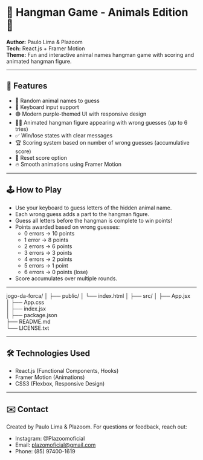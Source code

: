 # 🐾 Hangman Game - Animals Edition 🐾

**Author:** Paulo Lima & Plazoom  
**Tech:** React.js + Framer Motion  
**Theme:** Fun and interactive animal names hangman game with scoring and animated hangman figure.

---

## 🚀 Features

- 🎯 Random animal names to guess  
- 🎹 Keyboard input support  
- 🟣 Modern purple-themed UI with responsive design  
- 🧍‍♂️ Animated hangman figure appearing with wrong guesses (up to 6 tries)  
- ✅ Win/lose states with clear messages  
- 🏆 Scoring system based on number of wrong guesses (accumulative score)  
- 🔄 Reset score option  
- 🔥 Smooth animations using Framer Motion

---

## 🕹️ How to Play

- Use your keyboard to guess letters of the hidden animal name.  
- Each wrong guess adds a part to the hangman figure.  
- Guess all letters before the hangman is complete to win points!  
- Points awarded based on wrong guesses:
  - 0 errors → 10 points  
  - 1 error → 8 points  
  - 2 errors → 6 points  
  - 3 errors → 3 points  
  - 4 errors → 2 points  
  - 5 errors → 1 point  
  - 6 errors → 0 points (lose)  
- Score accumulates over multiple rounds.

---

jogo-da-forca/
│
├── public/
│   └── index.html
│
├── src/
│   ├── App.jsx       
│   ├── App.css        
│   ├── index.jsx       
│
├── package.json      
├── README.md         
└── LICENSE.txt     

---

## 🛠️ Technologies Used
- React.js (Functional Components, Hooks)
- Framer Motion (Animations)
- CSS3 (Flexbox, Responsive Design)

---

## ✉️ Contact
Created by Paulo Lima & Plazoom.
For questions or feedback, reach out:
- Instagram: @Plazoomoficial
- Email: plazomoficial@gmail.com
- Phone: (85) 97400-1619

